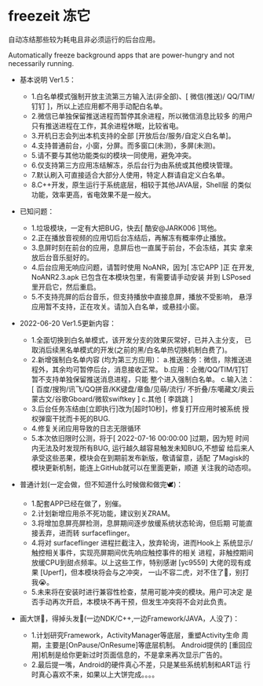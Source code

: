 # freezeit 冻它

自动冻结那些较为耗电且非必须运行的后台应用。 

Automatically freeze background apps that are power-hungry and not necessarily running.


- 基本说明 Ver1.5：
  - 1.白名单模式强制开放主流第三方输入法(非全部)、[ 微信(推送)/
      QQ/TIM/钉钉 ]，所以上述应用都不用手动配白名单。
  - 2.微信已单独保留推送进程而暂停其余进程，所以微信消息比较多
      的用户只有推送进程在工作，其余进程休眠，比较省电。
  - 3.开机日志会列出本机支持的全部 [开放后台/服务/自定义白名单]。
  - 4.支持普通前台，小窗，分屏。而多窗口(未测)，多屏(未测)。
  - 5.请不要与其他功能类似的模块一同使用，避免冲突。
  - 6.仅支持第三方应用冻结解冻，杀后台行为由系统或其他模块管理。
  - 7.默认刷入可直接适合大部分人使用，特定人群请自定义白名单。
  - 8.C++开发，原生运行于系统底层，相较于其他JAVA层，Shell层
      的类似功能，效率更高，省电效果不是一般大。

- 已知问题：
  - 1.垃圾模块，一定有大把BUG，快去[ 酷安@JARK006 ]骂他。
  - 2.正在播放音视频的应用切后台冻结后，再解冻有概率停止播放。
  - 3.息屏时刻在前台的应用，息屏后也一直属于前台，不会冻结，其实
      拿来放后台音乐挺好的。
  - 4.后台应用无响应问题，请暂时使用 NoANR，因为[ 冻它APP ]正
      在开发, NoANR2.3.apk 已包含在本模块包里，有需要请手动安装
      并到 LSPosed 里开启它，然后重启。
  - 5.不支持亮屏的后台音乐，但支持播放中直接息屏，播放不受影响，
      悬浮应用暂不支持，正在攻关。请加入白名单，或悬挂小窗。

- 2022-06-20 Ver1.5更新内容：
  - 1.全面切换到白名单模式，该开发分支的效果灰常好，已并入主分支，
      已取消后续黑名单模式的开发(之前的黑/白名单热切换机制白费了)。
  - 2.新增强制白名单内容 (均为第三方应用)：
      a.推送服务：微信，除推送进程外，其余均可暂停后台，消息接收正常。
      b.应用：企微/QQ/TIM/钉钉 暂不支持单独保留推送消息进程，只能
        整个进入强制白名单。
      c.输入法：[ 百度/搜狗/讯飞/QQ拼音/KK键盘/章鱼/见萌/流行/
        不折叠/东噶藏文/奥云蒙古文/谷歌Gboard/微软swiftkey ]
      c.其他 [ 李跳跳 ]
  - 3.后台任务冻结由[立即执行]改为[超时10秒]，修复打开应用时被系统
      授权弹窗干扰而卡死的BUG.
  - 4.修复关闭应用导致的日志无限循环
  - 5.本次依旧限时公测，将于[ 2022-07-16 00:00:00 ]过期，因为短
      时间内无法及时发现所有BUG, 运行越久越容易触发未知BUG,不想留
      给后来人承受这些恶果，模块会在到期前发布新版，敬请留意，适配
      了Magisk的模块更新机制，能连上GitHub就可以在里面更新，顺道
      关注我的动态呗。

- 普通计划(一定会做，但不知道什么时候做和做完🕊️)：
  - 1.配套APP已经在做了，别催。
  - 2.计划新增应用杀不死功能，建议别关ZRAM。
  - 3.将增加息屏亮屏检测，息屏期间逐步放缓系统状态轮询，但后期
      可能直接丢弃，进而转 surfaceflinger。
  - 4.将对 surfaceflinger 进程拦截注入，放弃轮询，进而Hook上
      系统显示/触控相关事件，实现亮屏期间优先响应触控事件的相关
      进程，非触控期间放缓CPU到甜点频率。以上这些工作，特别感谢
      [yc9559] 大佬的现有成果 [Uperf]，但本模块将会与之冲突，
      一山不容二虎，对不住了🐷，别打我😭。
  - 5.未来将在安装时进行兼容性检查，禁用可能冲突的模块。用户可决定
      是否手动再次开启，本模块不再干预，但发生冲突将不会对此负责。
      
- 画大饼🤩，得掉头发🥵(一边NDK/C++,一边Framework/JAVA，人没了)：
  - 1.计划研究Framework，ActivityManager等底层，重塑Activity生命
      周期，主要是[OnPause/OnResume]等底层机制。 Android提供的
      [重回应用]机制是给你更新过时页面信息的，不是拿来再次显示广告的。
  - 2.最后提一嘴，Android的硬件真心不差，只是某些系统机制和ART运
      行时真心喜欢不来，如果以上大饼完成。。。。


